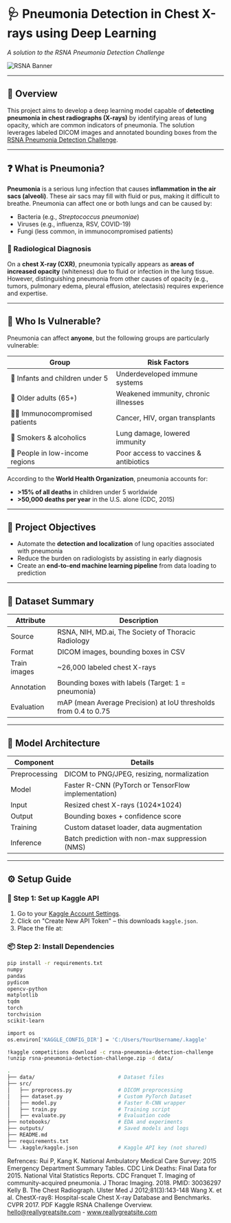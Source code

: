 # 🩺 Pneumonia Detection in Chest X-rays using Deep Learning  
*A solution to the RSNA Pneumonia Detection Challenge*

![RSNA Banner](http://www.mayoclinic.org/-/media/kcms/gbs/patient-consumer/images/2016/05/18/13/02/ww5r032t-8col-jpg.jpg)

---

## 📘 Overview

This project aims to develop a deep learning model capable of **detecting pneumonia in chest radiographs (X-rays)** by identifying areas of lung opacity, which are common indicators of pneumonia. The solution leverages labeled DICOM images and annotated bounding boxes from the [RSNA Pneumonia Detection Challenge](https://www.kaggle.com/c/rsna-pneumonia-detection-challenge).

---

## ❓ What is Pneumonia?

**Pneumonia** is a serious lung infection that causes **inflammation in the air sacs (alveoli)**. These air sacs may fill with fluid or pus, making it difficult to breathe. Pneumonia can affect one or both lungs and can be caused by:

- Bacteria (e.g., *Streptococcus pneumoniae*)
- Viruses (e.g., influenza, RSV, COVID-19)
- Fungi (less common, in immunocompromised patients)

### 🔬 Radiological Diagnosis

On a **chest X-ray (CXR)**, pneumonia typically appears as **areas of increased opacity** (whiteness) due to fluid or infection in the lung tissue. However, distinguishing pneumonia from other causes of opacity (e.g., tumors, pulmonary edema, pleural effusion, atelectasis) requires experience and expertise.

---

## 👶 Who Is Vulnerable?

Pneumonia can affect **anyone**, but the following groups are particularly vulnerable:

| Group | Risk Factors |
|-------|--------------|
| 👶 Infants and children under 5 | Underdeveloped immune systems |
| 👵 Older adults (65+) | Weakened immunity, chronic illnesses |
| 🧑‍⚕️ Immunocompromised patients | Cancer, HIV, organ transplants |
| 🚬 Smokers & alcoholics | Lung damage, lowered immunity |
| 🧭 People in low-income regions | Poor access to vaccines & antibiotics |

According to the **World Health Organization**, pneumonia accounts for:
- **>15% of all deaths** in children under 5 worldwide
- **>50,000 deaths per year** in the U.S. alone (CDC, 2015)

---

## 🎯 Project Objectives

- Automate the **detection and localization** of lung opacities associated with pneumonia
- Reduce the burden on radiologists by assisting in early diagnosis
- Create an **end-to-end machine learning pipeline** from data loading to prediction

---

## 📂 Dataset Summary

| Attribute | Description |
|----------|-------------|
| Source | RSNA, NIH, MD.ai, The Society of Thoracic Radiology |
| Format | DICOM images, bounding boxes in CSV |
| Train images | ~26,000 labeled chest X-rays |
| Annotation | Bounding boxes with labels (Target: 1 = pneumonia) |
| Evaluation | mAP (mean Average Precision) at IoU thresholds from 0.4 to 0.75 |

---

## 🧠 Model Architecture

| Component | Details |
|----------|---------|
| Preprocessing | DICOM to PNG/JPEG, resizing, normalization |
| Model | Faster R-CNN (PyTorch or TensorFlow implementation) |
| Input | Resized chest X-rays (1024×1024) |
| Output | Bounding boxes + confidence score |
| Training | Custom dataset loader, data augmentation |
| Inference | Batch prediction with non-max suppression (NMS) |

---

## ⚙️ Setup Guide

### 🔐 Step 1: Set up Kaggle API

1. Go to your [Kaggle Account Settings](https://www.kaggle.com/account).
2. Click on "Create New API Token" – this downloads `kaggle.json`.
3. Place the file at:  



### 📦 Step 2: Install Dependencies

```bash
pip install -r requirements.txt
numpy
pandas
pydicom
opencv-python
matplotlib
tqdm
torch
torchvision
scikit-learn

import os
os.environ['KAGGLE_CONFIG_DIR'] = 'C:/Users/YourUsername/.kaggle'

!kaggle competitions download -c rsna-pneumonia-detection-challenge
!unzip rsna-pneumonia-detection-challenge.zip -d data/

```
```bash
.
├── data/                           # Dataset files
├── src/
│   ├── preprocess.py               # DICOM preprocessing
│   ├── dataset.py                  # Custom PyTorch Dataset
│   ├── model.py                    # Faster R-CNN wrapper
│   ├── train.py                    # Training script
│   ├── evaluate.py                 # Evaluation code
├── notebooks/                      # EDA and experiments
├── outputs/                        # Saved models and logs
├── README.md
├── requirements.txt
└── .kaggle/kaggle.json             # Kaggle API key (not shared)
```

Refrences:
Rui P, Kang K. National Ambulatory Medical Care Survey: 2015 Emergency Department Summary Tables. CDC Link
Deaths: Final Data for 2015. National Vital Statistics Reports. CDC
Franquet T. Imaging of community-acquired pneumonia. J Thorac Imaging. 2018. PMID: 30036297
Kelly B. The Chest Radiograph. Ulster Med J 2012;81(3):143-148
Wang X. et al. ChestX-ray8: Hospital-scale Chest X-ray Database and Benchmarks. CVPR 2017. PDF
Kaggle RSNA Challenge Overview. hello@reallygreatsite.com - www.reallygreatsite.com
